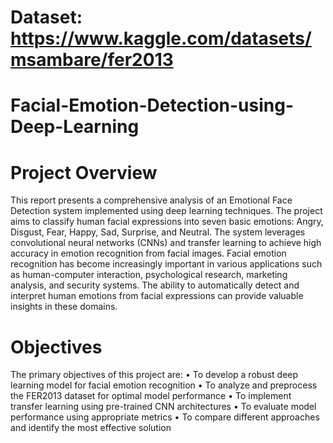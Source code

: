# Dataset: https://www.kaggle.com/datasets/msambare/fer2013

# Facial-Emotion-Detection-using-Deep-Learning

# Project Overview
This report presents a comprehensive analysis of an Emotional Face Detection system implemented using deep learning techniques. The project aims to classify human facial expressions
into seven basic emotions: Angry, Disgust, Fear, Happy, Sad, Surprise, and Neutral. The
system leverages convolutional neural networks (CNNs) and transfer learning to achieve high
accuracy in emotion recognition from facial images.
Facial emotion recognition has become increasingly important in various applications such
as human-computer interaction, psychological research, marketing analysis, and security
systems. The ability to automatically detect and interpret human emotions from facial
expressions can provide valuable insights in these domains.

# Objectives
The primary objectives of this project are:
• To develop a robust deep learning model for facial emotion recognition
• To analyze and preprocess the FER2013 dataset for optimal model performance
• To implement transfer learning using pre-trained CNN architectures
• To evaluate model performance using appropriate metrics
• To compare different approaches and identify the most effective solution

